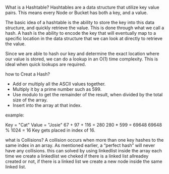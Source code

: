 What is a Hashtable?
   Hashtables are a data structure that utilize key value pairs. This means every Node or Bucket has both a key, and a value.

   The basic idea of a hashtable is the ability to store the key into this data structure, and quickly retrieve the value. This is done through what we call a hash. A hash is the ability to encode the key that will eventually map to a specific location in the data structure that we can look at directly to retrieve the value.

   Since we are able to hash our key and determine the exact location where our value is stored, we can do a lookup in an O(1) time complexity. This is ideal when quick lookups are required.

how to Creat a Hash?
 -  Add or multiply all the ASCII values together.
 - Multiply it by a prime number such as 599.
 - Use modulo to get the remainder of the result, when divided by the total size of the array.
 - Insert into the array at that index.

example:

Key = "Cat"
Value = "Josie"
67 + 97 + 116 = 280
280 * 599 = 69648
69648 % 1024 = 16
Key gets placed in index of 16. 

what is Collisions?
   A collision occurs when more than one key hashes to the same index in an array. As mentioned earlier, a “perfect hash” will never have any collisions.
this can solved by using linkedlist inside the array each time we create a linkedlist we cheked if there is a linked list allreadey created or not, if there is a linked list we create a new node inside the same linked list.